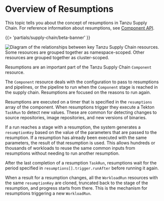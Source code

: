 # Overview of Resumptions

This topic tells you about the concept of resumptions in Tanzu Supply Chain.
For reference information about resumptions, see [Component API](../../reference/api/component.hbs.md).

{{> 'partials/supply-chain/beta-banner' }}


![Diagram of the relationships between key Tanzu Supply Chain resources. Some resources are grouped together as namespace-scoped. Other resources are grouped together as cluster-scoped.](./images/core-concepts-resumptions.jpg)

Resumptions are an important part of the Tanzu Supply Chain `Component` resource.

The `Component` resource deals with the configuration to pass to resumptions and pipelines, or
the pipeline to run when the `Component` stage is reached in the supply chain.
Resumptions are focused on the reasons to run again.

Resumptions are executed on a timer that is specified in the `resumptions` array of the component.
When resumptions trigger they execute a Tekton `TaskRun` to detect new values.
These are common for detecting changes to source repositories, image repositories, and new versions
of binaries.

If a run reaches a stage with a resumption, the system generates a `resumptionKey` based on the
value of the parameters that are passed to the resumption. If a resumption has already been executed
with the same parameters, the result of that resumption is used. This allows hundreds or thousands
of workloads to reuse the same common inputs from resumptions without needing to run another
resumption.

After the last completion of a resumption `TaskRun`, resumptions wait for the period specified in
`resumptions[].trigger.runAfter` before running it again.

When a result for a resumption changes, all the `WorkloadRun` resources with the same
`resumptionKey` are cloned, truncated back to the stage of the resumption, and progress starts from
there. This is the mechanism for resumptions triggering a new `WorkloadRun`.

<!--
[SupplyChain]: ./supply-chains.hbs.md
[SupplyChains]: ./supply-chains.hbs.md
[Component]: ./components.hbs.md
[Components]: ./components.hbs.md
[Workload]: ./workloads.hbs.md
[Workloads]: ./workloads.hbs.md
[WorkloadRuns]: ./workload-runs.hbs.md
[WorkloadRun]: ./workload-runs.hbs.md
[Resumptions]: ./resumptions.hbs.md
[Resumption]: ./resumptions.hbs.md
-->
